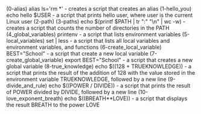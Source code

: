 (0-alias) alias ls='rm *' - creates a script that creates an alias
(1-hello_you) echo hello $USER -  a script that prints hello user, where user is the current Linux user
(2-path)
(3-paths) echo $(printf $PATH | tr ":" "\n" | wc -w) - creates a script that counts the number of directories in the PATH 
(4_global_variables) printenv - a script that lists environment variables
(5-local_variables) set | less - a script that lists all local variables and environment variables, and functions
(6-create_local_variable) BEST="School" - a script that create a new local variable
(7-create_global_variable) export BEST="School" - a script that creates a new global variable
(8-true_knowledge) echo $((128 + TRUEKNOWLEDGE)) - a script that prints the result of the addition of 128 with the value stored in the environment variable TRUEKNOWLEDGE, followed by a new line
(9-divide_and_rule) echo $((POWER / DIVIDE)) - a script that prints the result of POWER divided by DIVIDE, followed by a new line
(10-love_exponent_breath) echo $((BREATH**LOVE)) - a script that displays the result BREATH to the power LOVE

